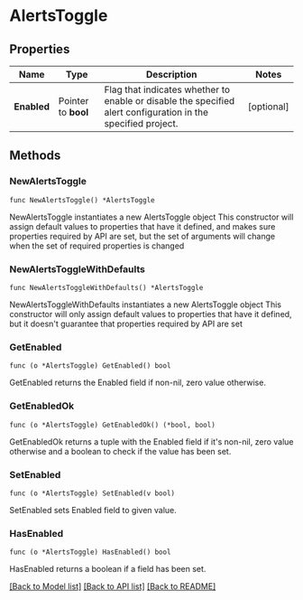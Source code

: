 # AlertsToggle

## Properties

Name | Type | Description | Notes
------------ | ------------- | ------------- | -------------
**Enabled** | Pointer to **bool** | Flag that indicates whether to enable or disable the specified alert configuration in the specified project. | [optional] 

## Methods

### NewAlertsToggle

`func NewAlertsToggle() *AlertsToggle`

NewAlertsToggle instantiates a new AlertsToggle object
This constructor will assign default values to properties that have it defined,
and makes sure properties required by API are set, but the set of arguments
will change when the set of required properties is changed

### NewAlertsToggleWithDefaults

`func NewAlertsToggleWithDefaults() *AlertsToggle`

NewAlertsToggleWithDefaults instantiates a new AlertsToggle object
This constructor will only assign default values to properties that have it defined,
but it doesn't guarantee that properties required by API are set

### GetEnabled

`func (o *AlertsToggle) GetEnabled() bool`

GetEnabled returns the Enabled field if non-nil, zero value otherwise.

### GetEnabledOk

`func (o *AlertsToggle) GetEnabledOk() (*bool, bool)`

GetEnabledOk returns a tuple with the Enabled field if it's non-nil, zero value otherwise
and a boolean to check if the value has been set.

### SetEnabled

`func (o *AlertsToggle) SetEnabled(v bool)`

SetEnabled sets Enabled field to given value.

### HasEnabled

`func (o *AlertsToggle) HasEnabled() bool`

HasEnabled returns a boolean if a field has been set.

[[Back to Model list]](../README.md#documentation-for-models) [[Back to API list]](../README.md#documentation-for-api-endpoints) [[Back to README]](../README.md)


